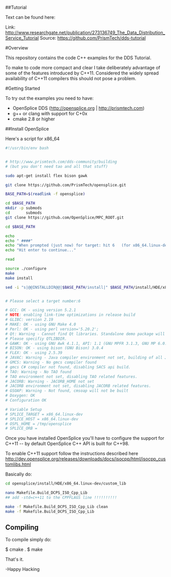 ##Tutorial

Text can be found here:

Link:   http://www.researchgate.net/publication/273136749_The_Data_Distribution_Service_Tutorial
Source: https://github.com/PrismTech/dds-tutorial

#Overview

This repository contains the code C++ examples for the 
DDS Tutorial.

To make to code more compact and clear I take deliberately
advantage of some of the features introduced by C++11. 
Considered the widely spread availability of C++11 compilers
this should not pose a problem.


#Getting Started

To try out the examples you need to have:

  - OpenSplice DDS (http://opensplice.org | http://prismtech.com)
  - g++ or clang with support for C+0x
  - cmake 2.8 or higher

##Install OpenSplice

Here's a script for x86_64

```bash
#!/usr/bin/env bash


# http://www.prismtech.com/dds-community/building
# (but you don't need tao and all that stuff)

sudo apt-get install flex bison gawk

git clone https://github.com/PrismTech/opensplice.git

BASE_PATH=$(readlink -f opensplice)

cd $BASE_PATH
mkdir -p submods
cd       submods
git clone https://github.com/OpenSplice/MPC_ROOT.git

cd $BASE_PATH

echo
echo " ####"
echo "When prompted (just now) for target: hit 6   (for x86_64.linux-dev)"
echo "Hit enter to continue..."

read

source ./configure
make
make install

sed -i "s|@@INSTALLDIR@@|$BASE_PATH/install|" $BASE_PATH/install/HDE/x86_64.linux-dev/release.com


# Please select a target number:6

# GCC: OK - using version 5.2.1
# NOTE: enabling link-time optimizations in release build
# GLIBC: version 2.19
# MAKE: OK - using GNU Make 4.0
# Perl: OK - using perl version='5.20.2';
# Qt: Warning - Cannot find Qt libraries. Standalone demo package will not be built.
# Please specifiy QTLIBDIR.
# GAWK: OK - using GNU Awk 4.1.1, API: 1.1 (GNU MPFR 3.1.3, GNU MP 6.0.0)
# BISON: OK - using bison (GNU Bison) 3.0.4
# FLEX: OK - using 2.5.39
# JAVAC: Warning - Java compiler environment not set, building of all Java related features is disabled.
# GMCS: Warning - No gmcs compiler found
# gmcs C# compiler not found, disabling SACS api build.
# TAO: Warning - No TAO found
# TAO environment not set, disabling TAO related features.
# JACORB: Warning - JACORB_HOME not set
# JACORB environment not set, disabling JACORB related features.
# GSOAP: Warning - Not found, cmsoap will not be built
# Doxygen: OK
# Configuration OK

# Variable Setup
# SPLICE_TARGET = x86_64.linux-dev
# SPLICE_HOST = x86_64.linux-dev
# OSPL_HOME = /tmp/opensplice
# SPLICE_ORB =
```

Once you have installed OpenSplice you'll have to configure
the support for C++11 -- by default OpenSplice C++ API is
built for C++98.

To enable C++11 support follow the instructions described
here http://dev.opensplice.org/releases/downloads/docs/isocpp/html/isocpp_customlibs.html

Basically do:
```bash
cd opensplice/install/HDE/x86_64.linux-dev/custom_lib

nano Makefile.Build_DCPS_ISO_Cpp_Lib
## add -std=c++11 to the CPPFLAGS line !!!!!!!!!!

make -f Makefile.Build_DCPS_ISO_Cpp_Lib clean
make -f Makefile.Build_DCPS_ISO_Cpp_Lib
```

## Compiling
To compile simply do:

$ cmake .
$ make


That's it.

-Happy Hacking

